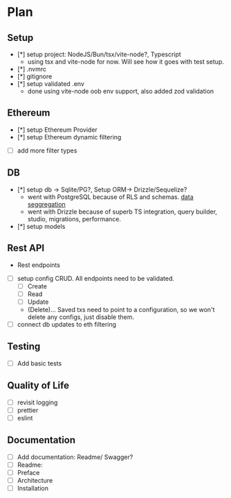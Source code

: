 # Plan

## Setup

- [*] setup project: NodeJS/Bun/tsx/vite-node?, Typescript
  - using tsx and vite-node for now. Will see how it goes with test setup.
- [*] .nvmrc
- [*] gitignore
- [*] setup validated .env
  - done using vite-node oob env support, also added zod validation

## Ethereum

- [*] setup Ethereum Provider
- [*] setup Ethereum dynamic filtering
- [ ] add more filter types

## DB

- [*] setup db -> Sqlite/PG?, Setup ORM-> Drizzle/Sequelize?
  - went with PostgreSQL because of RLS and schemas. [data seggregation](https://www.nextlabs.com/what-is-data-segregation/)
  - went with Drizzle because of superb TS integration, query builder, studio, migrations, performance.
- [*] setup models

## Rest API

- Rest endpoints
- [ ] setup config CRUD. All endpoints need to be validated.
  - [ ] Create
  - [ ] Read
  - [ ] Update
  - (Delete)... Saved txs need to point to a configuration, so we won't delete any configs, just disable them.
- [ ] connect db updates to eth filtering

## Testing

- [ ] Add basic tests

## Quality of Life

- [ ] revisit logging
- [ ] prettier
- [ ] eslint

## Documentation

- [ ] Add documentation: Readme/ Swagger?
- [ ] Readme:
- [ ] Preface
- [ ] Architecture
- [ ] Installation
